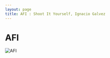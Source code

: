 ```yaml
---
layout: page
title: AFI : Shoot It Yourself, Ignacio Galvez
---
```


# AFI

![AFI](http://assets.farmhouse.co/publishing/1-shoot-it-yourself/images/afi-1.jpg)
